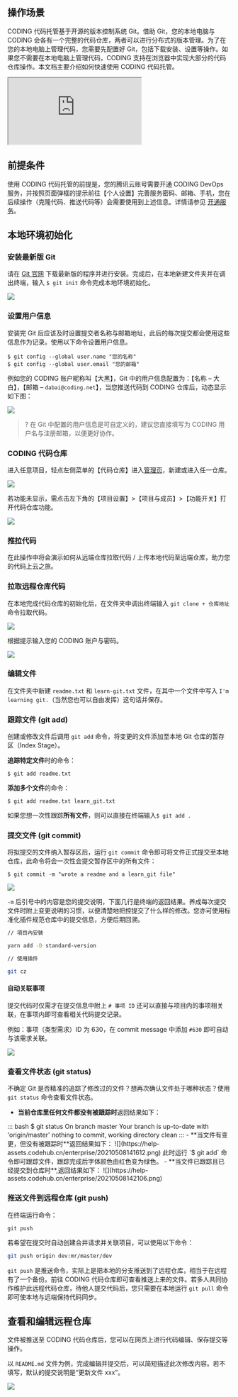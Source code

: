 ## 操作场景
CODING 代码托管基于开源的版本控制系统 Git。借助 Git，您的本地电脑与 CODING 会各有一个完整的代码仓库，两者可以进行分布式的版本管理。为了在您的本地电脑上管理代码，您需要先配置好 Git，包括下载安装、设置等操作。如果您不需要在本地电脑上管理代码，CODING 支持在浏览器中实现大部分的代码仓库操作。本文档主要介绍如何快速使用 CODING 代码托管。
<div class="doc-video-mod"><iframe src="https://cloud.tencent.com/edu/learning/quick-play/2507-42343?source=gw.doc.media&withPoster=1&notip=1"></iframe></div>

## 前提条件
使用 CODING 代码托管的前提是，您的腾讯云账号需要开通 CODING DevOps 服务，并按照页面弹框的提示前往【个人设置】完善服务密码、邮箱、手机，您在后续操作（克隆代码、推送代码等）会需要使用到上述信息。详情请参见 [开通服务](https://cloud.tencent.com/document/product/1112/37264)。

## 本地环境初始化

### 安装最新版 Git

请在 [Git 官网](https://git-scm.com/downloads) 下载最新版的程序并进行安装。完成后，在本地新建文件夹并在调出终端，输入 `$ git init` 命令完成本地环境初始化。

![](https://help-assets.codehub.cn/enterprise/20210508113102.png)

### 设置用户信息[](#user-config)

安装完 Git 后应该及时设置提交者名称与邮箱地址，此后的每次提交都会使用这些信息作为记录。使用以下命令设置用户信息。

```shell
$ git config --global user.name "您的名称"
$ git config --global user.email "您的邮箱"
```

例如您的 CODING 账户昵称叫【大黑】，Git 中的用户信息配置为：【名称 – 大白】，【邮箱 – `dabai@coding.net`】，当您推送代码到 CODING 仓库后，动态显示如下图：

![](https://help-assets.codehub.cn/enterprise/20210506180414.png)

>? 在 Git 中配置的用户信息是可自定义的，建议您直接填写为 CODING 用户名与注册邮箱，以便更好协作。

### CODING 代码仓库[](#remote-repo)

进入任意项目，轻点左侧菜单的【代码仓库】进入[管理页](/docs/repo/config.html)，新建或进入任一仓库。

![](https://help-assets.codehub.cn/enterprise/20210510103140.png)

若功能未显示，需点击左下角的【项目设置】>【项目与成员】>【功能开关】打开代码仓库功能。

![](https://help-assets.codehub.cn/enterprise/20210508112330.png)

### 推拉代码[](#push-pull)

在此操作中将会演示如何从远端仓库拉取代码 / 上传本地代码至远端仓库，助力您的代码上云之旅。

### 拉取远程仓库代码[](#pull)

在本地完成代码仓库的初始化后，在文件夹中调出终端输入 `git clone + 仓库地址` 命令拉取代码。

![](https://help-assets.codehub.cn/enterprise/20200324140219.png)

根据提示输入您的 CODING 账户与密码。

![](https://help-assets.codehub.cn/enterprise/20210506195220.png)

### 编辑文件[](#edit)

在文件夹中新建 `readme.txt` 和 `learn-git.txt` 文件，在其中一个文件中写入 `I'm learning git.`（当然您也可以自由发挥）这句话并保存。

### 跟踪文件 (git add)[](#git-add)

创建或修改文件后调用 `git add` 命令，将变更的文件添加至本地 Git 仓库的暂存区（Index Stage）。

**追踪特定文件**时的命令：

```shell
$ git add readme.txt
```

**添加多个文件**的命令：

```shell
$ git add readme.txt learn_git.txt
```

如果您想一次性跟踪**所有文件**，则可以直接在终端输入`$ git add .` 

### 提交文件 (git commit)[](#git-commit)

将拟提交的文件纳入暂存区后，运行 `git commit` 命令即可将文件正式提交至本地仓库，此命令将会一次性会提交暂存区中的所有文件：

```shell
$ git commit -m "wrote a readme and a learn_git file"
```

![](https://help-assets.codehub.cn/enterprise/20210508140906.png)

`-m` 后引号中的内容是您的提交说明，下面几行是终端的返回结果。养成每次提交文件时附上变更说明的习惯，以便清楚地把控提交了什么样的修改。您亦可使用标准化插件规范仓库中的提交信息，方便后期回溯。

```bash
// 項目內安裝

yarn add -D standard-version

// 使用插件

git cz
```

#### 自动关联事项

提交代码时仅需才在提交信息中附上 `# 事项 ID` 还可以直接与项目内的事项相关联，在事项内即可查看相关代码提交记录。

例如：事项（类型需求）ID 为 630，在 commit message 中添加 `#630` 即可自动与该需求关联。

![](https://help-assets.codehub.cn/enterprise/20210528140906.png)

### 查看文件状态 (git status)[](#git-status)

不确定 Git 是否精准的追踪了修改过的文件？想再次确认文件处于哪种状态？使用 `git status` 命令查看文件状态。

- **当前仓库里任何文件都没有被跟踪时**返回结果如下：
<dx-codeblock>
:::  bash
$ git status
On branch master
Your branch is up-to-date with 'origin/master'
nothing to commit, working directory clean
:::
</dx-codeblock>
- **当文件有变更，但没有被跟踪时**返回结果如下：
![](https://help-assets.codehub.cn/enterprise/20210508141612.png)
此时运行 `$ git add` 命令即可跟踪文件，跟踪完成后字体颜色由红色变为绿色。
- **当文件已跟踪且已经提交到仓库时**,返回结果如下：
![](https://help-assets.codehub.cn/enterprise/20210508142106.png)

### 推送文件到远程仓库 (git push)[](#git-push)

在终端运行命令：

```shell
git push
```

若希望在提交时自动创建合并请求并关联项目，可以使用以下命令：

```bash
git push origin dev:mr/master/dev
```

`git push` 是推送命令，实际上是把本地的分支推送到了远程仓库，相当于在远程有了一个备份。前往 CODING 代码仓库即可查看推送上来的文件。若多人共同协作维护此远程代码仓库，待他人提交代码后，您只需要在本地运行 `git pull` 命令即可使本地与远端保持代码同步。

## 查看和编辑远程仓库[](#view-modify)

文件被推送至 CODING 代码仓库后，您可以在网页上进行代码编辑、保存提交等操作。

以 `README.md` 文件为例，完成编辑并提交后，可以简短描述此次修改内容。若不填写，默认的提交说明是“更新文件 xxx”。

![](https://help-assets.codehub.cn/enterprise/20210508145129.png)
